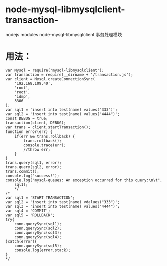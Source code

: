 node-mysql-libmysqlclient-transaction-
======================================

nodejs modules node-mysql-libmysqlclient 事务处理模块


用法：
=====================================


    var Mysql = require('mysql-libmysqlclient');
    var transaction = require(__dirname + '/transaction.js');
    var client = Mysql.createConnectionSync(
        '192.168.109.40',
        'root',
        'root',
        'idmp',
        3306
    );
    var sql1 = 'insert into test(name) values("333")';
    var sql2 = 'insert into test(name) values("4444")';
    const DEBUG = true;
    transaction(client, DEBUG);
    var trans = client.startTransaction();
    function error(err) {
        if(err && trans.rollback) {
            trans.rollback();
            console.trace(err);
            //throw err;
        }
    }
    trans.query(sql1, error);
    trans.query(sql2, error);
    trans.commit();
    console.log("success!");
    console.log("mysql-queues: An exception occurred for this query:\n\t",
        sql1);
        */
    /*
    var sql1 = 'START TRANSACTION';
    var sql2 = 'insert into test(name) vdalues("333")';
    var sql3 = 'insert into test(name) values("4444")';
    var sql4 = 'COMMIT';
    var sql5 = 'ROLLBACK';
    try{
        conn.querySync(sql1);
        conn.querySync(sql2);
        conn.querySync(sql3);
        conn.querySync(sql4);
    }catch(error){
        conn.querySync(sql5);
        console.log(error.stack);
    }
    */
